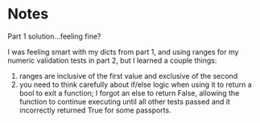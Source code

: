 # Notes

Part 1 solution...feeling fine?

I was feeling smart with my dicts from part 1, and using ranges for my numeric validation tests in part 2, but I learned a couple things:

1. ranges are inclusive of the first value and exclusive of the second
2. you need to think carefully about if/else logic when using it to return a bool to exit a function; I forgot an else to return False, allowing the function to continue executing until all other tests passed and it incorrectly returned True for some passports.
